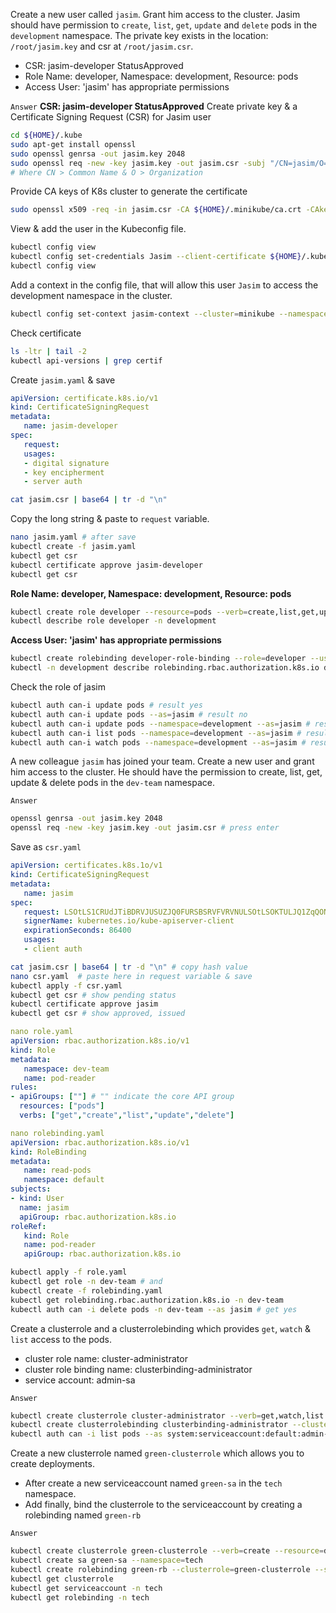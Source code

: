 Create a new user called `jasim`. Grant him access to the cluster. Jasim should have permission to `create`, `list`, `get`, `update` and `delete` pods in the `development` namespace. The private key exists in the location: `/root/jasim.key` and csr at `/root/jasim.csr`.
- CSR: jasim-developer StatusApproved
- Role Name: developer, Namespace: development, Resource: pods
- Access User: 'jasim' has appropriate permissions

`Answer`
**CSR: jasim-developer StatusApproved**
Create private key & a Certificate Signing Request (CSR) for Jasim user
```bash
cd ${HOME}/.kube
sudo apt-get install openssl
sudo openssl genrsa -out jasim.key 2048
sudo openssl req -new -key jasim.key -out jasim.csr -subj "/CN=jasim/O=development"
# Where CN > Common Name & O > Organization
```
Provide CA keys of K8s cluster to generate the certificate
```bash
sudo openssl x509 -req -in jasim.csr -CA ${HOME}/.minikube/ca.crt -CAkey ${HOME}/.minikube/ca.key -CAcreateserial -out jasim.crt -days 45
```
View & add the user in the Kubeconfig file.
```bash
kubectl config view
kubectl config set-credentials Jasim --client-certificate ${HOME}/.kube/jasim.crt --client-key ${HOME}/.kube/jasim.key
kubectl config view
```
Add a context in the config file, that will allow this user `Jasim` to access the development namespace in the cluster.
```bash
kubectl config set-context jasim-context --cluster=minikube --namespace=development --user=jasim
```

Check certificate
```bash
ls -ltr | tail -2
kubectl api-versions | grep certif
```
Create `jasim.yaml` & save
```yaml
apiVersion: certificate.k8s.io/v1
kind: CertificateSigningRequest
metadata:
   name: jasim-developer
spec:
   request:
   usages:
   - digital signature
   - key encipherment
   - server auth
```
```bash
cat jasim.csr | base64 | tr -d "\n"
```
Copy the long string & paste to `request` variable.
```bash
nano jasim.yaml # after save
kubectl create -f jasim.yaml
kubectl get csr
kubectl certificate approve jasim-developer
kubectl get csr
```

**Role Name: developer, Namespace: development, Resource: pods**
```bash
kubectl create role developer --resource=pods --verb=create,list,get,update,delete --namespace=development
kubectl describe role developer -n development
```

**Access User: 'jasim' has appropriate permissions**
```bash
kubectl create rolebinding developer-role-binding --role=developer --user=jasim --namespace=development
kubectl -n development describe rolebinding.rbac.authorization.k8s.io developer-role-binding
```

Check the role of jasim
```bash
kubectl auth can-i update pods # result yes
kubectl auth can-i update pods --as=jasim # result no
kubectl auth can-i update pods --namespace=development --as=jasim # result yes
kubectl auth can-i list pods --namespace=development --as=jasim # result yes
kubectl auth can-i watch pods --namespace=development --as=jasim # result no
```

A new colleague `jasim` has joined your team. Create a new user and grant him access to the cluster. He should have the permission to create, list, get, update & delete pods in the `dev-team` namespace.

`Answer`
```bash
openssl genrsa -out jasim.key 2048
openssl req -new -key jasim.key -out jasim.csr # press enter
```
Save as `csr.yaml`
```yaml
apiVersion: certificates.k8s.1o/v1
kind: CertificateSigningRequest 
metadata:
   name: jasim
spec:
   request: LSOtLS1CRUdJTiBDRVJUSUZJQ0FURSBSRVFVRVNULSOtLSOKTULJQ1ZqQONBVDRDQ$
   signerName: kubernetes.io/kube-apiserver-client 
   expirationSeconds: 86400
   usages:
   - client auth
```
```bash
cat jasim.csr | base64 | tr -d "\n" # copy hash value
nano csr.yaml  # paste here in request variable & save
kubectl apply -f csr.yaml
kubectl get csr # show pending status
kubectl certificate approve jasim
kubectl get csr # show approved, issued
```
```yaml
nano role.yaml
apiVersion: rbac.authorization.k8s.io/v1
kind: Role
metadata:
   namespace: dev-team
   name: pod-reader
rules:
- apiGroups: [""] # "" indicate the core API group
  resources: ["pods"]
  verbs: ["get","create","list","update","delete"]
```
```yaml
nano rolebinding.yaml
apiVersion: rbac.authorization.k8s.io/v1
kind: RoleBinding
metadata:
   name: read-pods 
   namespace: default
subjects:
- kind: User
  name: jasim
  apiGroup: rbac.authorization.k8s.io
roleRef:
   kind: Role 
   name: pod-reader
   apiGroup: rbac.authorization.k8s.io
```
```bash
kubectl apply -f role.yaml
kubectl get role -n dev-team # and
kubectl create -f rolebinding.yaml
kubectl get rolebinding.rbac.authorization.k8s.io -n dev-team
kubectl auth can -i delete pods -n dev-team --as jasim # get yes
```

Create a clusterrole and a clusterrolebinding which provides `get`, `watch` & `list` access to the pods.
- cluster role name: cluster-administrator
- cluster role binding name: clusterbinding-administrator
- service account: admin-sa

`Answer`
```bash
kubectl create clusterrole cluster-administrator --verb=get,watch,list --resource=pods
kubectl create clusterrolebinding clusterbinding-administrator --clusterrole=cluster-administrator --serviceaccount=default:admin-sa
kubectl auth can -i list pods --as system:serviceaccount:default:admin-sa # got yes
```

Create a new clusterrole named `green-clusterrole` which allows you to create deployments.
- After create a new serviceaccount named `green-sa` in the `tech` namespace.
- Add finally, bind the clusterrole to the serviceaccount by creating a rolebinding named `green-rb`

`Answer`
```bash
kubectl create clusterrole green-clusterrole --verb=create --resource=deployments
kubectl create sa green-sa --namespace=tech
kubectl create rolebinding green-rb --clusterrole=green-clusterrole --serviceaccount=default:green-sa --namespace=tech
kubectl get clusterrole
kubectl get serviceaccount -n tech
kubectl get rolebinding -n tech
```
